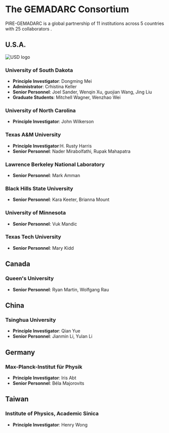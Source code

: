 ---
---
<!-- Jumbo Header start -->
<div class="jumbotron">
 <div class="container text-center">
	<h1>The GEMADARC Consortium</h1>
 </div>
</div>
<!-- Jumbo Header end -->

<p class="center">PIRE-GEMADARC is a global partnership of 11 institutions across 5 countries with 25 collaborators .</p>

## U.S.A.

<div class="well">
    <div class="float-left"><img class="media-object" src="https://upload.wikimedia.org/wikipedia/en/thumb/d/d9/University_of_South_Dakota_seal.png/175px-University_of_South_Dakota_seal.png" alt="USD logo"></div>
    <div class="float-right">
    <h3>University of South Dakota</h3>
    <ul>
      <li><b>Principle Investigator</b>: Dongming Mei </li>
      <li><b>Administrator</b>: Crhistina Keller </li>
      <li><b>Senior Personnel</b>: Joel Sander, Wenqin Xu, guojian Wang, Jing Liu</li>
      <li><b>Graduate Students</b>: Mitchell Wagner, Wenzhao Wei</li>
    </ul>
    </div>
</div>

### University of North Carolina

- **Principle Investigator**: John Wilkerson

### Texas A&M University

- **Principle Investigator**:H. Rusty Harris
- **Senior Personnel**: Nader Mirabolfathi, Rupak Mahapatra

###  Lawrence Berkeley National Laboratory

- **Senior Personnel**: Mark Amman

### Black Hills State University

- **Senior Personnel**: Kara Keeter, Brianna Mount

### University of Minnesota 

- **Senior Personnel**: Vuk Mandic

### Texas Tech University

- **Senior Personnel**: Mary Kidd

## Canada

### Queen's University

- **Senior Personnel**: Ryan Martin, Wolfgang Rau

## China

### Tsinghua University

- **Principle Investigator**: Qian Yue
- **Senior Personnel**: Jianmin Li, Yulan Li

## Germany

### Max-Planck-Institut für Physik

- **Principle Investigator**: Iris Abt
- **Senior Personnel**: Béla Majorovits

## Taiwan

### Institute of Physics, Academic Sinica

- **Principle Investigator**: Henry Wong
